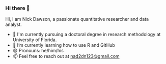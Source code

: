 ### Hi there 👋
Hi, I am Nick Dawson, a passionate quantitative researcher and data analyst.
  
- 🔭 I'm currently pursuing a doctoral degree in research methodology at University of Florida.
- 🌱 I’m currently learning how to use R and GitHub
- 😄 Pronouns: he/him/his
- 📫 Feel free to reach out at nad2dn123@gmail.com


<!--
**nick-the-geek/nick-the-geek** is a ✨ _special_ ✨ repository because its `README.md` (this file) appears on your GitHub profile.

Here are some ideas to get you started:

- 🔭 I’m currently working on ...
- 🌱 I’m currently learning ...
- 👯 I’m looking to collaborate on ...
- 🤔 I’m looking for help with ...
- 💬 Ask me about ...
- 📫 How to reach me: ...
- 😄 Pronouns: ...
- ⚡ Fun fact: ...
-->
